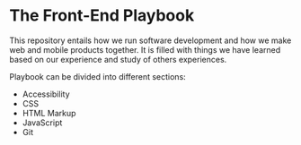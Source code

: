 # The Front-End Playbook
<!-- Main reference taken from: https://github.com/springernature/frontend-playbook -->

This repository entails how we run software development and how we make web and mobile products together. It is filled with things we have learned based on our experience and study of others experiences.

Playbook can be divided into different sections:
- Accessibility
- CSS
- HTML Markup
- JavaScript
- Git
